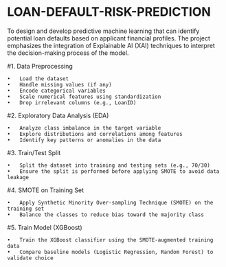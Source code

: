 # LOAN-DEFAULT-RISK-PREDICTION
To design and develop predictive machine learning that can identify potential loan defaults based on applicant financial profiles. The project emphasizes the integration of Explainable AI (XAI) techniques to interpret the decision-making process of the model.

#1. Data Preprocessing

	•	Load the dataset
	•	Handle missing values (if any)
	•	Encode categorical variables
	•	Scale numerical features using standardization
	•	Drop irrelevant columns (e.g., LoanID)

#2. Exploratory Data Analysis (EDA)

	•	Analyze class imbalance in the target variable
	•	Explore distributions and correlations among features
	•	Identify key patterns or anomalies in the data

#3. Train/Test Split

	•	Split the dataset into training and testing sets (e.g., 70/30)
	•	Ensure the split is performed before applying SMOTE to avoid data leakage

#4. SMOTE on Training Set

	•	Apply Synthetic Minority Over-sampling Technique (SMOTE) on the training set
	•	Balance the classes to reduce bias toward the majority class

#5. Train Model (XGBoost)

	•	Train the XGBoost classifier using the SMOTE-augmented training data
	•	Compare baseline models (Logistic Regression, Random Forest) to validate choice